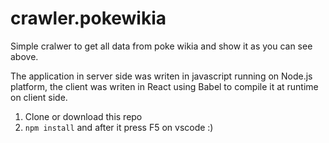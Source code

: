 # crawler.pokewikia

Simple cralwer to get all data from poke wikia and show it as you can see above.

The application in server side was writen in javascript running on Node.js platform, the client was writen in React using Babel to compile it at runtime on client side.

1. Clone or download this repo
2. `npm install` and after it press F5 on vscode :)
